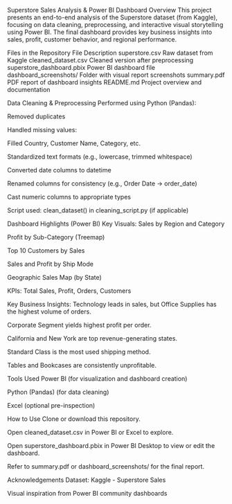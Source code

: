 Superstore Sales Analysis & Power BI Dashboard
Overview
This project presents an end-to-end analysis of the Superstore dataset (from Kaggle), focusing on data cleaning, preprocessing, and interactive visual storytelling using Power BI. The final dashboard provides key business insights into sales, profit, customer behavior, and regional performance.

Files in the Repository
File	Description
superstore.csv	Raw dataset from Kaggle
cleaned_dataset.csv	Cleaned version after preprocessing
superstore_dashboard.pbix	Power BI dashboard file
dashboard_screenshots/	Folder with visual report screenshots
summary.pdf	PDF report of dashboard insights
README.md	Project overview and documentation

Data Cleaning & Preprocessing
Performed using Python (Pandas):

Removed duplicates

Handled missing values:

Filled Country, Customer Name, Category, etc.

Standardized text formats (e.g., lowercase, trimmed whitespace)

Converted date columns to datetime

Renamed columns for consistency (e.g., Order Date → order_date)

Cast numeric columns to appropriate types

Script used: clean_dataset() in cleaning_script.py (if applicable)

Dashboard Highlights (Power BI)
Key Visuals:
Sales by Region and Category

Profit by Sub-Category (Treemap)

Top 10 Customers by Sales

Sales and Profit by Ship Mode

Geographic Sales Map (by State)

KPIs: Total Sales, Profit, Orders, Customers

Key Business Insights:
Technology leads in sales, but Office Supplies has the highest volume of orders.

Corporate Segment yields highest profit per order.

California and New York are top revenue-generating states.

Standard Class is the most used shipping method.

Tables and Bookcases are consistently unprofitable.

Tools Used
Power BI (for visualization and dashboard creation)

Python (Pandas) (for data cleaning)

Excel (optional pre-inspection)

How to Use
Clone or download this repository.

Open cleaned_dataset.csv in Power BI or Excel to explore.

Open superstore_dashboard.pbix in Power BI Desktop to view or edit the dashboard.

Refer to summary.pdf or dashboard_screenshots/ for the final report.

Acknowledgements
Dataset: Kaggle - Superstore Sales

Visual inspiration from Power BI community dashboards

